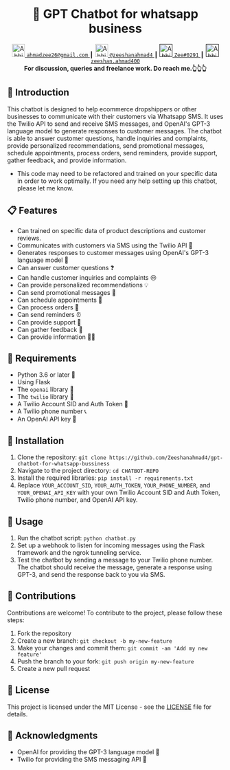<div align="center">
  <h1>💬 GPT Chatbot for whatsapp business</h1>

  <a href="https://mail.google.com/mail/u/?authuser=ahmadzee26@gmail.com">
    <img alt="Abhishek Naidu | Twitter" width="30px" src="https://edent.github.io/SuperTinyIcons/images/svg/gmail.svg" />
    <code>ahmadzee26@gmail.com</code>
  </a>
  <span> ┃ </span>

  <a href="https://t.me/zeeshanahmad4">
    <img alt="Abhishek's LinkedIN" width="30px" src="https://edent.github.io/SuperTinyIcons/images/svg/telegram.svg" />
    <code>@zeeshanahmad4</code>
  </a>
  <span>┃</span>
  <a href="" style="margin-top: 12px;">
    <img alt="Abhishek's Discord" width="30px" src="https://raw.githubusercontent.com/peterthehan/peterthehan/master/assets/discord.svg" />
    <code>Zee#0291</code>
  </a>
  <span>┃</span>
  <a href="" style="margin-top: 12px;">
    <img alt="Abhishek's Discord" width="30px" src="https://edent.github.io/SuperTinyIcons/images/svg/skype.svg" />
    <code>zeeshan.ahmad400</code>
  </a>

  <br />
  <strong>For discussion, queries and freelance work. Do reach me.👆👆👆</strong>
</div>


## 🚀 Introduction

This chatbot is designed to help ecommerce dropshippers or other businesses to communicate with their customers via Whatsapp SMS. It uses the Twilio API to send and receive SMS messages, and OpenAI's GPT-3 language model to generate responses to customer messages. The chatbot is able to answer customer questions, handle inquiries and complaints, provide personalized recommendations, send promotional messages, schedule appointments, process orders, send reminders, provide support, gather feedback, and provide information.

* This code may need to be refactored and trained on your specific data in order to work optimally. If you need any help setting up this chatbot, please let me know.


## 📋 Features
- Can trained on specific data of product descriptions and customer reviews. 
- Communicates with customers via SMS using the Twilio API 📱
- Generates responses to customer messages using OpenAI's GPT-3 language model 🤖
- Can answer customer questions ❓
- Can handle customer inquiries and complaints 😒
- Can provide personalized recommendations 💡
- Can send promotional messages 📣
- Can schedule appointments 📅
- Can process orders 🛒
- Can send reminders ⏰
- Can provide support 🤝
- Can gather feedback 📢
- Can provide information 🧑‍💼

## 🧰 Requirements

- Python 3.6 or later 🐍
- Using Flask
- The `openai` library 🤖
- The `twilio` library 📱
- A Twilio Account SID and Auth Token 🔑
- A Twilio phone number 📞
- An OpenAI API key 🔑

## 🔧 Installation

1. Clone the repository: `git clone https://github.com/Zeeshanahmad4/gpt-chatbot-for-whatsapp-bussiness`
2. Navigate to the project directory: `cd CHATBOT-REPO`
3. Install the required libraries: `pip install -r requirements.txt`
4. Replace `YOUR_ACCOUNT_SID`, `YOUR_AUTH_TOKEN`, `YOUR_PHONE_NUMBER`, and `YOUR_OPENAI_API_KEY` with your own Twilio Account SID and Auth Token, Twilio phone number, and OpenAI API key.

## 🚀 Usage

1. Run the chatbot script: `python chatbot.py`
2. Set up a webhook to listen for incoming messages using the Flask framework and the ngrok tunneling
service.
3. Test the chatbot by sending a message to your Twilio phone number. The chatbot should receive the message, generate a response using GPT-3, and send the response back to you via SMS.

## 🤝 Contributions

Contributions are welcome! To contribute to the project, please follow these steps:

1. Fork the repository
2. Create a new branch: `git checkout -b my-new-feature`
3. Make your changes and commit them: `git commit -am 'Add my new feature'`
4. Push the branch to your fork: `git push origin my-new-feature`
5. Create a new pull request

## 📃 License

This project is licensed under the MIT License - see the [LICENSE](LICENSE) file for details.

## 🙏 Acknowledgments

- OpenAI for providing the GPT-3 language model 🤖
- Twilio for providing the SMS messaging API 📱
